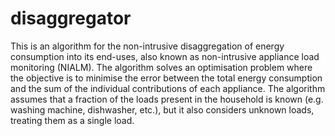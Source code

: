 # disaggregator
This is an algorithm for the non-intrusive disaggregation of energy consumption into its end-uses, also known as non-intrusive appliance load monitoring (NIALM). 
The algorithm solves an optimisation problem where the objective is to minimise the error between the total energy consumption and the sum of the individual contributions of each appliance. The algorithm assumes that a fraction of the loads present  in the household is known (e.g. washing machine, dishwasher, etc.),  but it also considers unknown loads, treating them as a single load.
